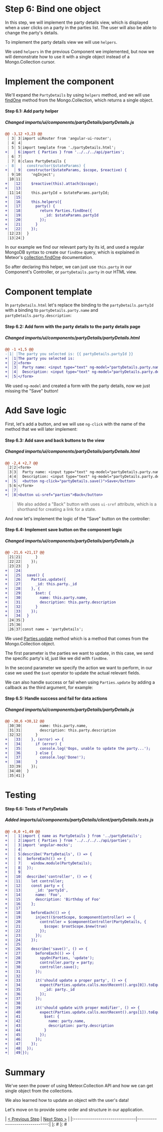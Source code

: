 [{]: <region> (header)
# Step 6: Bind one object
[}]: #
[{]: <region> (body)
In this step, we will implement the party details view, which is displayed when a user clicks on a party in the parties list.
The user will also be able to change the party's details.

To implement the party details view we will use `helpers`.

We used `helpers` in the previous Component we implemented, but now we will demonstrate how to use it with a single object instead of a Mongo.Collection cursor.

# Implement the component

We'll expand the `PartyDetails` by using `helpers` method, and we will use [findOne](http://docs.meteor.com/#/full/findone) method from the Mongo.Collection, which returns a single object.

[{]: <helper> (diff_step 6.1)
#### Step 6.1: Add party helper

##### Changed imports/ui/components/partyDetails/partyDetails.js
```diff
@@ -3,12 +3,23 @@
 ┊ 3┊ 3┊import uiRouter from 'angular-ui-router';
 ┊ 4┊ 4┊
 ┊ 5┊ 5┊import template from './partyDetails.html';
+┊  ┊ 6┊import { Parties } from '../../../api/parties';
 ┊ 6┊ 7┊
 ┊ 7┊ 8┊class PartyDetails {
-┊ 8┊  ┊  constructor($stateParams) {
+┊  ┊ 9┊  constructor($stateParams, $scope, $reactive) {
 ┊ 9┊10┊    'ngInject';
 ┊10┊11┊
+┊  ┊12┊    $reactive(this).attach($scope);
+┊  ┊13┊
 ┊11┊14┊    this.partyId = $stateParams.partyId;
+┊  ┊15┊
+┊  ┊16┊    this.helpers({
+┊  ┊17┊      party() {
+┊  ┊18┊        return Parties.findOne({
+┊  ┊19┊          _id: $stateParams.partyId
+┊  ┊20┊        });
+┊  ┊21┊      }
+┊  ┊22┊    });
 ┊12┊23┊  }
 ┊13┊24┊}
```
[}]: #

In our example we find our relevant party by its id, and used a regular MongoDB syntax to create our `findOne` query, which is explained in Meteor's [collection.findOne](http://docs.meteor.com/#/full/findone) documentation.

So after declaring this helper, we can just use `this.party` in our Component's Controller, or `partyDetails.party` in our HTML view.

# Component template

In `partyDetails.html` let's replace the binding to the `partyDetails.partyId` with a binding to `partyDetails.party.name` and `partyDetails.party.description`:

[{]: <helper> (diff_step 6.2)
#### Step 6.2: Add form with the party details to the party details page

##### Changed imports/ui/components/partyDetails/partyDetails.html
```diff
@@ -1 +1,5 @@
-┊1┊ ┊The party you selected is: {{ partyDetails.partyId }}
+┊ ┊1┊The party you selected is:
+┊ ┊2┊<form>
+┊ ┊3┊  Party name: <input type="text" ng-model="partyDetails.party.name" />
+┊ ┊4┊  Description: <input type="text" ng-model="partyDetails.party.description" />
+┊ ┊5┊</form>
```
[}]: #

We used `ng-model` and created a form with the party details, now we just missing the "Save" button!

# Add Save logic

First, let's add a button, and we will use `ng-click` with the name of the method that we will later implement:

[{]: <helper> (diff_step 6.3)
#### Step 6.3: Add save and back buttons to the view

##### Changed imports/ui/components/partyDetails/partyDetails.html
```diff
@@ -2,4 +2,7 @@
 ┊2┊2┊<form>
 ┊3┊3┊  Party name: <input type="text" ng-model="partyDetails.party.name" />
 ┊4┊4┊  Description: <input type="text" ng-model="partyDetails.party.description" />
+┊ ┊5┊  <button ng-click="partyDetails.save()">Save</button>
 ┊5┊6┊</form>
+┊ ┊7┊
+┊ ┊8┊<button ui-sref="parties">Back</button>
```
[}]: #

> We also added a "Back" button with uses `ui-sref` attribute, which is a shorthand for creating a link for a state.

And now let's implement the logic of the "Save" button on the controller:

[{]: <helper> (diff_step 6.4)
#### Step 6.4: Implement save button on the component logic

##### Changed imports/ui/components/partyDetails/partyDetails.js
```diff
@@ -21,6 +21,17 @@
 ┊21┊21┊      }
 ┊22┊22┊    });
 ┊23┊23┊  }
+┊  ┊24┊
+┊  ┊25┊  save() {
+┊  ┊26┊    Parties.update({
+┊  ┊27┊      _id: this.party._id
+┊  ┊28┊    }, {
+┊  ┊29┊      $set: {
+┊  ┊30┊        name: this.party.name,
+┊  ┊31┊        description: this.party.description
+┊  ┊32┊      }
+┊  ┊33┊    });
+┊  ┊34┊  }
 ┊24┊35┊}
 ┊25┊36┊
 ┊26┊37┊const name = 'partyDetails';
```
[}]: #

We used [Parties.update](http://docs.meteor.com/#/full/update) method which is a method that comes from the Mongo.Collection object.

The first parameter is the parties we want to update, in this case, we send the specific party's id, just like we did with `findOne`.

In the second parameter we specify the action we want to perform, in our case we used the `$set` operator to update the actual relevant fields.

We can also handle success or fail when using `Parties.update` by adding a callback as the third argument, for example:

[{]: <helper> (diff_step 6.5)
#### Step 6.5: Handle success and fail for data actions

##### Changed imports/ui/components/partyDetails/partyDetails.js
```diff
@@ -30,6 +30,12 @@
 ┊30┊30┊        name: this.party.name,
 ┊31┊31┊        description: this.party.description
 ┊32┊32┊      }
+┊  ┊33┊    }, (error) => {
+┊  ┊34┊      if (error) {
+┊  ┊35┊        console.log('Oops, unable to update the party...');
+┊  ┊36┊      } else {
+┊  ┊37┊        console.log('Done!');
+┊  ┊38┊      }
 ┊33┊39┊    });
 ┊34┊40┊  }
 ┊35┊41┊}
```
[}]: #

# Testing

[{]: <helper> (diff_step 6.6)
#### Step 6.6: Tests of PartyDetails

##### Added imports/ui/components/partyDetails/client/partyDetails.tests.js
```diff
@@ -0,0 +1,49 @@
+┊  ┊ 1┊import { name as PartyDetails } from '../partyDetails';
+┊  ┊ 2┊import { Parties } from '../../../../api/parties';
+┊  ┊ 3┊import 'angular-mocks';
+┊  ┊ 4┊
+┊  ┊ 5┊describe('PartyDetails', () => {
+┊  ┊ 6┊  beforeEach(() => {
+┊  ┊ 7┊    window.module(PartyDetails);
+┊  ┊ 8┊  });
+┊  ┊ 9┊
+┊  ┊10┊  describe('controller', () => {
+┊  ┊11┊    let controller;
+┊  ┊12┊    const party = {
+┊  ┊13┊      _id: 'partyId',
+┊  ┊14┊      name: 'Foo',
+┊  ┊15┊      description: 'Birthday of Foo'
+┊  ┊16┊    };
+┊  ┊17┊
+┊  ┊18┊    beforeEach(() => {
+┊  ┊19┊      inject(($rootScope, $componentController) => {
+┊  ┊20┊        controller = $componentController(PartyDetails, {
+┊  ┊21┊          $scope: $rootScope.$new(true)
+┊  ┊22┊        });
+┊  ┊23┊      });
+┊  ┊24┊    });
+┊  ┊25┊
+┊  ┊26┊    describe('save()', () => {
+┊  ┊27┊      beforeEach(() => {
+┊  ┊28┊        spyOn(Parties, 'update');
+┊  ┊29┊        controller.party = party;
+┊  ┊30┊        controller.save();
+┊  ┊31┊      });
+┊  ┊32┊
+┊  ┊33┊      it('should update a proper party', () => {
+┊  ┊34┊        expect(Parties.update.calls.mostRecent().args[0]).toEqual({
+┊  ┊35┊          _id: party._id
+┊  ┊36┊        });
+┊  ┊37┊      });
+┊  ┊38┊
+┊  ┊39┊      it('should update with proper modifier', () => {
+┊  ┊40┊        expect(Parties.update.calls.mostRecent().args[1]).toEqual({
+┊  ┊41┊          $set: {
+┊  ┊42┊            name: party.name,
+┊  ┊43┊            description: party.description
+┊  ┊44┊          }
+┊  ┊45┊        });
+┊  ┊46┊      });
+┊  ┊47┊    });
+┊  ┊48┊  });
+┊  ┊49┊});
```
[}]: #


# Summary

We've seen the power of using Meteor.Collection API and how we can get single object from the collections.

We also learned how to update an object with the user's data!

Let's move on to provide some order and structure in our application.

[}]: #
[{]: <region> (footer)
[{]: <helper> (nav_step)
| [< Previous Step](step5.md) | [Next Step >](step7.md) |
|:--------------------------------|--------------------------------:|
[}]: #
[}]: #